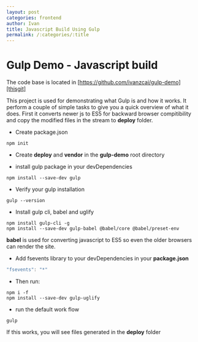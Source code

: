 ```yaml
---
layout: post
categories: frontend
author: Ivan
title: Javascript Build Using Gulp
permalink: /:categories/:title
---
```


# Gulp Demo - Javascript build

The code base is located in [https://github.com/ivanzcai/gulp-demo][thisgit]

This project is used for demonstrating what Gulp is and how it works. It perform a couple of simple tasks to give you a quick overview of what it does. First it converts newer js to ES5 for backward browser compitibility and copy the modified files in the stream to **deploy** folder. 

* Create package.json
```console
npm init
```

* Create **deploy** and **vendor** in the **gulp-demo** root directory

* install gulp package in your devDependencies
```console
npm install --save-dev gulp
```

* Verify your gulp installation
```console
gulp --version
```


* Install gulp cli, babel and uglify
```console
npm install gulp-cli -g
npm install --save-dev gulp-babel @babel/core @babel/preset-env
```
**babel** is used for converting javascript to ES5 so even the older browsers can render the site.

* Add fsevents library to your devDependencies in your **package.json**
```javascript
"fsevents": "*"
```

* Then run: 
```console
npm i -f
npm install --save-dev gulp-uglify
```
* run the default work flow 
```console
gulp 
```
If this works, you will see files generated in the **deploy** folder

[thisgit]:   https://github.com/ivanzcai/gulp-demo